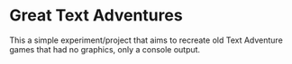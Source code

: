 # Great Text Adventures
This a simple experiment/project that aims to recreate old Text Adventure games that had no graphics, only a console output.  

